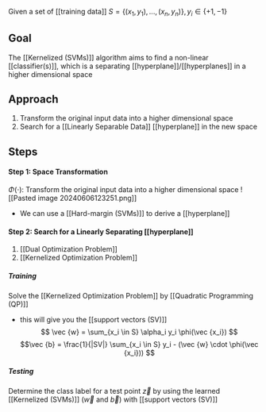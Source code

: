 Given a set of [[training data]] $S = \{(x_1, y_1), ..., (x_n, y_n)\}, y_i \in \{+1, -1\}$
## Goal
The [[Kernelized (SVMs)]] algorithm aims to find a non-linear [[classifier(s)]], which is a separating [[hyperplane]]/[[hyperplanes]] in a higher dimensional space
## Approach
1. Transform the original input data into a higher dimensional space
2. Search for a [[Linearly Separable Data]] [[hyperplane]] in the new space
## Steps
#### Step 1: Space Transformation
$\Phi(\cdot)$: Transform the original input data into a higher dimensional space
![[Pasted image 20240606123251.png]]
- We can use a [[Hard-margin (SVMs)]] to derive a [[hyperplane]]
#### Step 2: Search for a Linearly Separating [[hyperplane]]
1. [[Dual Optimization Problem]]
2. [[Kernelized Optimization Problem]]

##### **Training**
Solve the [[Kernelized Optimization Problem]] by [[Quadratic Programming (QP)]] 
- this will give you the [[support vectors (SV)]]
		$$ \vec {w} = \sum_{x_i \in S} \alpha_i y_i \phi(\vec {x_i}) $$$$\vec {b} = \frac{1}{|SV|} \sum_{x_i \in S} y_i - (\vec {w} \cdot \phi(\vec {x_i})) $$
##### Testing
Determine the class label for a test point $\vec {z}$ by using the learned [[Kernelized (SVMs)]] ($\vec {w}$ and $\vec {b}$) with [[support vectors (SV)]]